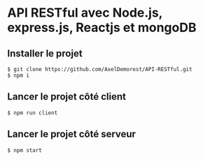 # API RESTful avec Node.js, express.js, Reactjs et mongoDB

## Installer le projet

```
$ git clone https://github.com/AxelDemorest/API-RESTful.git
$ npm i
```

## Lancer le projet côté client

```
$ npm run client
```

## Lancer le projet côté serveur

```
$ npm start
```